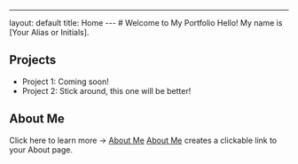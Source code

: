 ---
layout: default
title: Home
--- # Welcome to My Portfolio Hello! My name is [Your Alias or Initials].
## Projects
- Project 1: Coming soon!
- Project 2: Stick around, this one will be better!
## About Me
Click here to learn more → [About Me](about.md)
[About Me](about.md) creates a clickable link to your About page.
